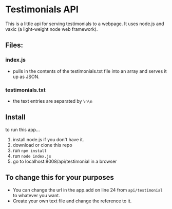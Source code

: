# Testimonials API

This is a little api for serving testimonials to a webpage. It uses node.js and vaxic (a light-weight node web framework).

## Files:

### index.js
- pulls in the contents of the testimonials.txt file into an array and serves it up as JSON.


### testimonials.txt
- the text entries are separated by <code>\n\n</code>

## Install
to run this app...
1. install node.js if you don't have it.
2. download or clone this repo
3. run <code>npm install</code>
4. run <code>node index.js</code>
5. go to localhost:8008/api/testimonial in a browser


## To change this for your purposes
- You can change the url in the app.add on line 24 from <code>api/testimonial</code> to whatever you want.
- Create your own text file and change the reference to it.
